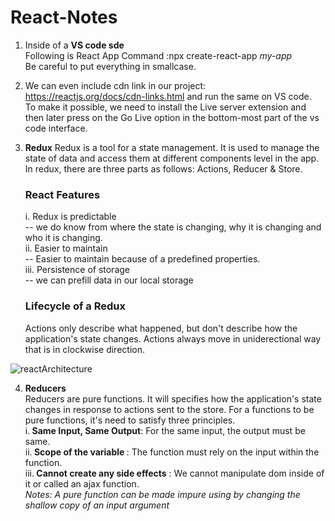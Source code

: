 # React-Notes
1. Inside of a
   <b> VS code sde</b><br>
   Following is React App Command :npx create-react-app <i>my-app</i><br>
   Be careful to put everything in smallcase.
2. We can even include cdn link in our project:
   https://reactjs.org/docs/cdn-links.html and run the same on VS code. </br>
   To make it possible, we need to install the Live server extension and then later press on the Go Live option in the bottom-most part of the vs code interface. 
3. <b>Redux</b>
   Redux is a tool for a state management. It is used to manage the state of data and access them at different components level in the app. In redux, there are three parts as follows: Actions, Reducer & Store.<br>
   <h3>React Features</h3>
   i. Redux is predictable<br>
         -- we do know from where the state is changing, why it is changing and who it is changing.<br>
   ii. Easier to maintain<br>
        -- Easier to maintain because of a predefined properties.<br>
   iii. Persistence of storage <br>
       -- we can prefill data in our local storage<br>
       
   <h3>Lifecycle of a Redux</h3>   
   <p>Actions only describe what happened, but don't describe how the application's state changes. Actions always move in uniderectional way that is in clockwise direction. <p>
   

![reactArchitecture](https://user-images.githubusercontent.com/96413187/198951659-9a73bceb-d901-42d1-b518-ac6659cc4e38.png)

   4. <b>Reducers</b><br/>
      Reducers are pure functions. It will specifies how the application's state changes in response to actions sent to the store. For a functions to be pure functions, it's need to satisfy three principles.<br/>
   i.<b> Same Input, Same Output</b>: For the same input, the output must be same.<br/>
   ii.<b> Scope of the variable </b>: The function must rely on the input within the function.<br/>
   iii.<b> Cannot create any side effects</b> :  We cannot manipulate dom inside of it or called an ajax function.<br/>
   <i>Notes: A pure function can be made impure using by changing the shallow copy of an input argument</i>
   

